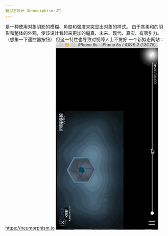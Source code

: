 ```yaml
---
新拟态设计（Neumorphism UI）
---
```

是一种使用对象阴影的模糊、角度和强度来突显出对象的样式。
由于其柔和的阴影和整体的外观，使该设计看起来更加的逼真、未来、现代、真实、有吸引力。
（想象一下遥控器按钮）
但这一特性也导致对视障人士不友好
一个新拟态网站：https://neumorphism.io
![image](https://github.com/zhengwenming/WMPlayer/blob/master/WMPlayer/Resource/WMPlayer.gif)

